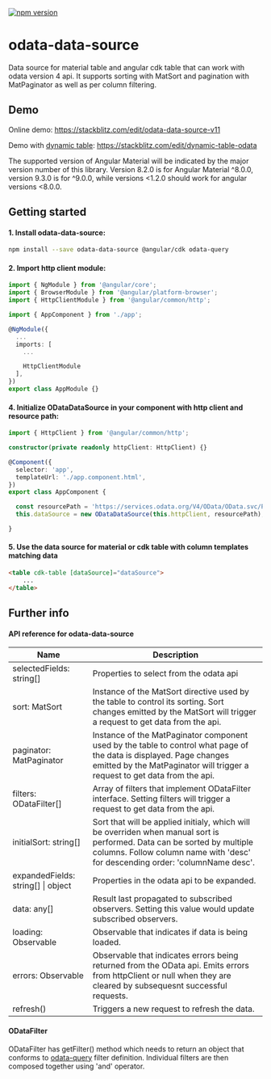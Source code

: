 [![npm version](https://badge.fury.io/js/odata-data-source.svg)](//npmjs.com/package/odata-data-source)

# odata-data-source

Data source for material table and angular cdk table that can work with odata version 4 api. It supports sorting with MatSort and pagination with MatPaginator as well as per column filtering.

## Demo

Online demo: https://stackblitz.com/edit/odata-data-source-v11

Demo with [dynamic table](https://www.npmjs.com/package/material-dynamic-table): https://stackblitz.com/edit/dynamic-table-odata

The supported version of Angular Material will be indicated by the major version number of this library. Version 8.2.0 is for Angular Material ^8.0.0, version 9.3.0 is for ^9.0.0, while versions <1.2.0 should work for angular versions <8.0.0.

## Getting started

#### 1. Install odata-data-source:

```bash
npm install --save odata-data-source @angular/cdk odata-query
```

#### 2. Import http client module:

```ts
import { NgModule } from '@angular/core';
import { BrowserModule } from '@angular/platform-browser';
import { HttpClientModule } from '@angular/common/http';

import { AppComponent } from './app';

@NgModule({
  ...
  imports: [
    ...

    HttpClientModule
  ],
})
export class AppModule {}
```

#### 4. Initialize ODataDataSource in your component with http client and resource path:

```ts
import { HttpClient } from '@angular/common/http';

constructor(private readonly httpClient: HttpClient) {}

@Component({
  selector: 'app',
  templateUrl: './app.component.html',
})
export class AppComponent {

  const resourcePath = 'https://services.odata.org/V4/OData/OData.svc/Products';
  this.dataSource = new ODataDataSource(this.httpClient, resourcePath);

}
```

#### 5. Use the data source for material or cdk table with column templates matching data

```html
<table cdk-table [dataSource]="dataSource">
    ...
</table>
```

## Further info

#### API reference for odata-data-source

| Name         | Description                                                                                          |
|--------------|------------------------------------------------------------------------------------------------------|
| selectedFields: string[]     | Properties to select from the odata api                                              |
| sort: MatSort                | Instance of the MatSort directive used by the table to control its sorting. Sort changes emitted by the MatSort will trigger a request to get data from the api.                                           |
| paginator: MatPaginator      | Instance of the MatPaginator component used by the table to control what page of the data is displayed. Page changes emitted by the MatPaginator will trigger a request to get data from the api.          |
| filters: ODataFilter[]       | Array of filters that implement ODataFilter interface. Setting filters will trigger a request to get data from the api.                                                                                    |
| initialSort: string[]        | Sort that will be applied initialy, which will be overriden when manual sort is performed. Data can be sorted by multiple columns. Follow column name with 'desc' for descending order: 'columnName desc'. |
| expandedFields: string[] \| object | Properties in the odata api to be expanded. |
| data: any[]                  | Result last propagated to subscribed observers. Setting this value would update subscribed observers. |
| loading: Observable<boolean> | Observable that indicates if data is being loaded.                                   |
| errors: Observable<any>      | Observable that indicates errors being returned from the OData api. Emits errors from httpClient or null when they are cleared by subsequesnt successful requests.                                         |
| refresh()                    | Triggers a new request to refresh the data. |


#### ODataFilter

ODataFilter has getFilter() method which needs to return an object that conforms to [odata-query](https://www.npmjs.com/package/odata-query#filtering) filter definition. Individual filters are then composed together using 'and' operator.
